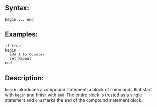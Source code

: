 ## Syntax:
`begin ... end`
## Examples:
`if true`  
`begin`  
`  add 1 to Counter`  
`  set Repeat`  
`end`
## Description:
`begin` introduces a compound statement; a block of commands that start with `begin` and finish with `end`. The entire block is treated as a single statement and `end` marks the end of the compound statement block.
